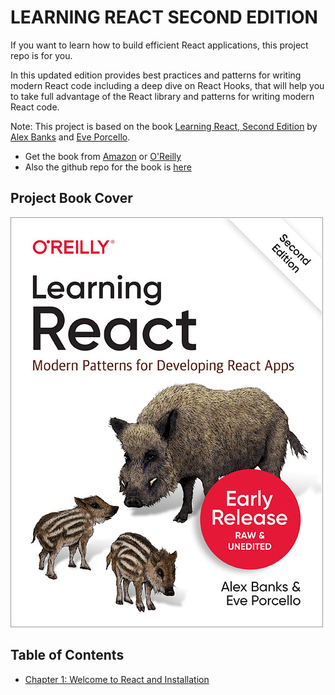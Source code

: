 # LEARNING REACT SECOND EDITION
If you want to learn how to build efficient React applications, this project repo is for you. 

In this updated edition provides best practices and patterns for writing modern React code including a deep dive on React Hooks, that will help you to take full advantage of the React library and patterns for writing modern React code.

Note: This project is based on the book [Learning React, Second Edition](https://www.packtpub.com/web-development/learning-react-second-edition) by [Alex Banks](https://www.linkedin.com/in/alex-banks-3b3b3b1/) and [Eve Porcello](https://www.linkedin.com/in/eveporcello/).

- Get the book from [Amazon](https://www.amazon.com/Learning-React-Modern-Patterns-Developers/dp/1492051721) or [O'Reilly](https://www.oreilly.com/library/view/learning-react-second/9781492051725/)
- Also the github repo for the book is [here](https://github.com/MoonHighway/learning-react/blob/second-edition/README.md)

## Project Book Cover
![Learning React, Second Edition](./assets/learning-react.jpg)

## Table of Contents
- [Chapter 1: Welcome to React and Installation](./chapter-01/README.md)